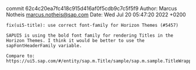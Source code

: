 commit 62c4c20ea7fc418c915d416af0f5cdb9c7c5f5f9
Author: Marcus Notheis <marcus.notheis@sap.com>
Date:   Wed Jul 20 05:47:20 2022 +0200

    fix(ui5-title): use correct font-family for Horizon Themes (#5457)
    
    SAPUI5 is using the bold font family for rendering Titles in the Horizon Themes. I think it would be better to use the sapFontHeaderFamily variable.
    
    Compare to: https://ui5.sap.com/#/entity/sap.m.Title/sample/sap.m.sample.TitleWrapping
